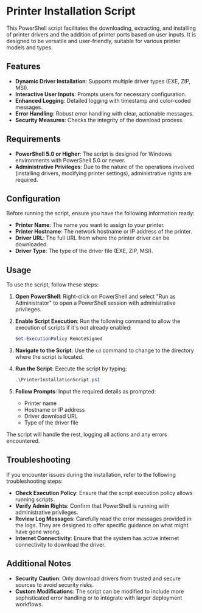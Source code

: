 # Printer Installation Script

This PowerShell script facilitates the downloading, extracting, and installing of printer drivers and the addition of printer ports based on user inputs. It is designed to be versatile and user-friendly, suitable for various printer models and types.

## Features

- **Dynamic Driver Installation**: Supports multiple driver types (EXE, ZIP, MSI).
- **Interactive User Inputs**: Prompts users for necessary configuration.
- **Enhanced Logging**: Detailed logging with timestamp and color-coded messages.
- **Error Handling**: Robust error handling with clear, actionable messages.
- **Security Measures**: Checks the integrity of the download process.

## Requirements

- **PowerShell 5.0 or Higher**: The script is designed for Windows environments with PowerShell 5.0 or newer.
- **Administrative Privileges**: Due to the nature of the operations involved (installing drivers, modifying printer settings), administrative rights are required.

## Configuration

Before running the script, ensure you have the following information ready:
- **Printer Name**: The name you want to assign to your printer.
- **Printer Hostname**: The network hostname or IP address of the printer.
- **Driver URL**: The full URL from where the printer driver can be downloaded.
- **Driver Type**: The type of the driver file (EXE, ZIP, MSI).

## Usage

To use the script, follow these steps:

1. **Open PowerShell**: Right-click on PowerShell and select "Run as Administrator" to open a PowerShell session with administrative privileges.

2. **Enable Script Execution**: Run the following command to allow the execution of scripts if it's not already enabled:

   ```powershell
   Set-ExecutionPolicy RemoteSigned
   ```

3. **Navigate to the Script**: Use the `cd` command to change to the directory where the script is located.

4. **Run the Script**: Execute the script by typing:

   ```powershell
   .\PrinterInstallationScript.ps1
   ```

5. **Follow Prompts**: Input the required details as prompted:
   - Printer name
   - Hostname or IP address
   - Driver download URL
   - Type of the driver file

The script will handle the rest, logging all actions and any errors encountered.

## Troubleshooting

If you encounter issues during the installation, refer to the following troubleshooting steps:

- **Check Execution Policy**: Ensure that the script execution policy allows running scripts.
- **Verify Admin Rights**: Confirm that PowerShell is running with administrative privileges.
- **Review Log Messages**: Carefully read the error messages provided in the logs. They are designed to offer specific guidance on what might have gone wrong.
- **Internet Connectivity**: Ensure that the system has active internet connectivity to download the driver.

## Additional Notes

- **Security Caution**: Only download drivers from trusted and secure sources to avoid security risks.
- **Custom Modifications**: The script can be modified to include more sophisticated error handling or to integrate with larger deployment workflows.


